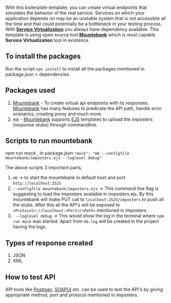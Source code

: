 With this boilerplate template, you can create virtual endpoints that simulates the behavior of the real service. Services on which your application depends on may be an unstable system that is not accessible all the time and that could potentially be a bottleneck in your testing process. With [**Service Virtualization**](https://smartbear.com/learn/software-testing/what-is-service-virtualization/) you always have dependency available. This template is using open source tool [**Mountebank**](http://www.mbtest.org/) which is most capable **Service Virtualization** tool in existence.

## To install the packages

Run the script ```npn install``` to install all the packages mentioned in package.json > dependencies

## Packages used
1) [Mountebank](http://www.mbtest.org/) - To create virtual api endpoints with its responses. [Mountebank](http://www.mbtest.org/docs/mentalModel) has many features to predicate the API path, handle error scenarios, creating proxy and much more. 
2) ejs - [Mountebank](http://www.mbtest.org/docs/commandLine) supports [EJS](https://ejs.co/) templates to upload the imposters (response stubs) through commandline.

## Scripts to run mountebank
npm run mock , In package.json ``"mock": "mb --configfile mountebank/imposters.ejs --loglevel debug"``

The above scripts 3 important parts,
1) ```mb``` -> to start the mountebank in default host and port ```http://localhost:2525```
2) ```--configfile mountebank/imposters.ejs``` -> This command line flag is suggesting to load the imposters available in imposters.ejs. By this mountebank will make PUT call to ```localhost:2525/imposters``` to push all the stubs. After this all the API's will be exposed to ```<Protocol>://localhost:<Port>/<Path>``` mentioned in imposters.
3) ``` --loglevel debug``` -> This would show the log in the terminal where ```npm run mock``` was started. Apart from ```mb.log``` will be created in the project having the logs.

## Types of response created
1) JSON
2) XML

## How to test API

API tools like [Postman](https://www.postman.com/), [SOAPUI](https://www.soapui.org/) etc. can be used to test the API's by giving appropriate method, port and protocol mentioned in imposters.
